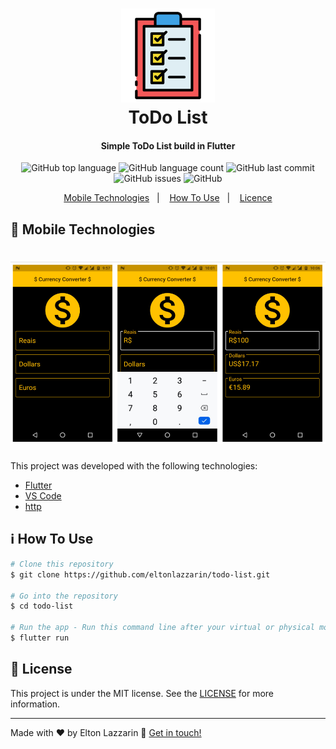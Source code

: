 <h1 align="center">
    <img alt="Logo Icon" src="https://github.com/eltonlazzarin/todo-list/blob/master/screenshots/icon/todolist.svg" height="150px" width="150px" /> 
    <br>
    ToDo List
</h1>

<h4 align="center">
  Simple ToDo List build in Flutter
</h4>
<p align="center">
  <img alt="GitHub top language" src="https://img.shields.io/github/languages/top/eltonlazzarin/todo-list">

  <img alt="GitHub language count" src="https://img.shields.io/github/languages/count/eltonlazzarin/todo-list">

  <img alt="GitHub last commit" src="https://img.shields.io/github/last-commit/eltonlazzarin/todo-list">

  <img alt="GitHub issues" src="https://img.shields.io/github/issues/eltonlazzarin/todo-list">
  
  <img alt="GitHub" src="https://img.shields.io/github/license/eltonlazzarin/todo-list">

<p align="center">
  <a href="#rocket-mobile-technologies">Mobile Technologies</a>&nbsp;&nbsp;&nbsp;|&nbsp;&nbsp;&nbsp;
  <a href="#information_source-how-to-use">How To Use</a>&nbsp;&nbsp;&nbsp;|&nbsp;&nbsp;&nbsp;
  <a href="#memo-license">Licence</a>
</p>

## :rocket: Mobile Technologies

<h1 align="center">
    <img alt="Currency Converter Image" src="https://github.com/eltonlazzarin/currency-converter/blob/master/screenshots/currencyconverter.png" />  
</h1>

This project was developed with the following technologies:

- [Flutter](https://github.com/flutter/flutter)
- [VS Code](https://code.visualstudio.com)
- [http](https://pub.dev/packages/http)

## :information_source: How To Use

```bash
# Clone this repository
$ git clone https://github.com/eltonlazzarin/todo-list.git

# Go into the repository
$ cd todo-list

# Run the app - Run this command line after your virtual or physical mobile be connected on your computer
$ flutter run
```

## :memo: License

This project is under the MIT license. See the [LICENSE](https://github.com/eltonlazzarin/todo-list/blob/master/LICENSE) for more information.

---

Made with ♥ by Elton Lazzarin :wave: [Get in touch!](https://www.linkedin.com/in/eltonlazzarin/)
